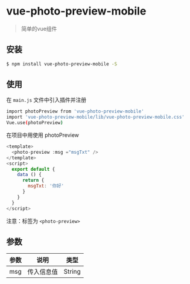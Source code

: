 # vue-photo-preview-mobile

> 简单的vue组件

## 安装

``` bash
$ npm install vue-photo-preview-mobile -S
```
## 使用

在 `main.js` 文件中引入插件并注册

``` bash
import photoPreview from 'vue-photo-preview-mobile'
import 'vue-photo-preview-mobile/lib/vue-photo-preview-mobile.css'
Vue.use(photoPreview)
```

在项目中用使用 photoPreview


```js
<template>
  <photo-preview :msg ="msgTxt" />
</template>
<script>
  export default {
    data () {
      return {
        msgTxt: '你好'
      }
    }
  }
</script>
```

注意：标签为 `<photo-preview>`


## 参数

| 参数 | 说明 | 类型 | 
| ------ | ------ | ------ | 
| msg | 传入信息值 | String |





